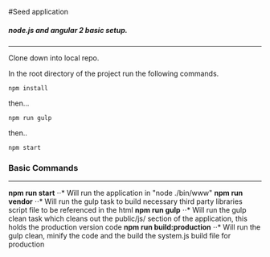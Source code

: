 #Seed application

##### node.js and angular 2 basic setup.
___

Clone down into local repo.


In the root directory of the project run the following commands.
```
npm install
```
then...
```
npm run gulp
```
then..
```
npm start
```

### Basic Commands
---
**npm run start**
⋅⋅* Will run the application in "node ./bin/www"
**npm run vendor**
⋅⋅* Will run the gulp task to build necessary third party libraries script file to be referenced in the html
**npm run gulp**
⋅⋅* Will run the gulp clean task which cleans out the public/js/ section of the application, this holds the production version code
**npm run build:production**
⋅⋅* Will run the gulp clean, minify the code and the build the system.js build file for production
